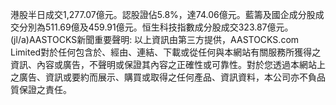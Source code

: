 港股半日成交1,277.07億元。認股證佔5.8%，達74.06億元。藍籌及國企成分股成交分別為511.69億及459.91億元。恒生科技指數成分股成交323.87億元。(jl/a)AASTOCKS新聞重要聲明: 以上資訊由第三方提供，AASTOCKS.com Limited對於任何包含於、經由、連結、下載或從任何與本網站有關服務所獲得之資訊、內容或廣告，不聲明或保證其內容之正確性或可靠性。對於您透過本網站上之廣告、資訊或要約而展示、購買或取得之任何產品、資訊資料，本公司亦不負品質保證之責任。